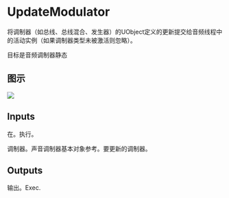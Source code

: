 # UpdateModulator

将调制器（如总线、总线混合、发生器）的UObject定义的更新提交给音频线程中的活动实例（如果调制器类型未被激活则忽略）。

目标是音频调制器静态

## 图示

![]($-20221218-18081436.png)

## Inputs

在。执行。

调制器。声音调制器基本对象参考。要更新的调制器。 

## Outputs

输出。Exec.
